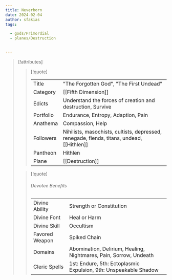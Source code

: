 ```yaml
---
title: Neverborn
date: 2024-02-04
author: sfakias
tags:

  - gods/Primordial
  - planes/Destruction


---
```

> [!attributes]
> 
> > [!quote]
> >
> > | | |
> > | --- | --- |
> > | Title | "The Forgotten God", "The First Undead" |
> > | Category | [[Fifth Dimension]] |
> > | Edicts | Understand the forces of creation and destruction, Survive |
> > | Portfolio | Endurance, Entropy, Adaption, Pain |
> > | Anathema | Compassion, Help |
> > | Followers | Nihilists, masochists, cultists, depressed, renegade, fiends, titans, undead, [[Hithlen]] |
> > | Pantheon | Hithlen |
> > | Plane | [[Destruction]] |
>
> > [!quote]
> > 
> > ###### Devotee Benefits
> > | | |
> > | --- | --- |
> > | Divine Ability | Strength or Constitution |
> > | Divine Font | Heal or Harm |
> > | Divine Skill | Occultism |
> > | Favored Weapon | Spiked Chain |
> > | Domains | Abomination, Delirium, Healing, Nightmares, Pain, Sorrow, Undeath |
> > | Cleric Spells | 1st: Endure, 5th: Ectoplasmic Expulsion, 9th: Unspeakable Shadow |

